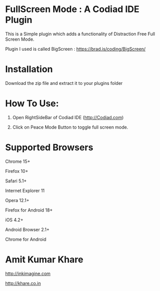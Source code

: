 # FullScreen Mode : A Codiad IDE Plugin 

This is a Simple plugin which adds a functionality of Distraction Free Full Screen Mode.

Plugin I used is called BigScreen : https://brad.is/coding/BigScreen/


# Installation

Download the zip file and extract it to your plugins folder


# How To Use:

1. Open RightSideBar of Codiad IDE (http://Codiad.com)

2. Click on Peace Mode Button to toggle full screen mode.


# Supported Browsers

Chrome 15+

Firefox 10+

Safari 5.1+

Internet Explorer 11

Opera 12.1+

Firefox for Android 18+

iOS 4.2+

Android Browser 2.1+

Chrome for Android


# Amit Kumar Khare

http://inkimagine.com

http://khare.co.in
